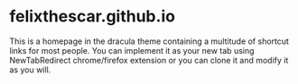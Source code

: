 # felixthescar.github.io

This is a homepage in the dracula theme containing a multitude of shortcut links for most people. 
You can implement it as your new tab using NewTabRedirect chrome/firefox extension or you can clone it and modify it as you will.

